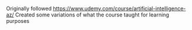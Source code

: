 Originally followed https://www.udemy.com/course/artificial-intelligence-az/ Created some variations of what the course taught for learning purposes

